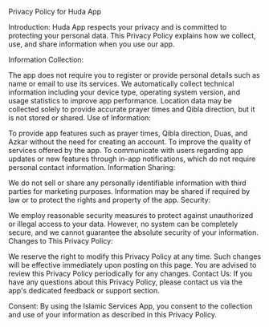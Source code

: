 Privacy Policy for Huda App

Introduction:
Huda App respects your privacy and is committed to protecting your personal data. This Privacy Policy explains how we collect, use, and share information when you use our app.

Information Collection:

The app does not require you to register or provide personal details such as name or email to use its services.
We automatically collect technical information including your device type, operating system version, and usage statistics to improve app performance.
Location data may be collected solely to provide accurate prayer times and Qibla direction, but it is not stored or shared.
Use of Information:

To provide app features such as prayer times, Qibla direction, Duas, and Azkar without the need for creating an account.
To improve the quality of services offered by the app.
To communicate with users regarding app updates or new features through in-app notifications, which do not require personal contact information.
Information Sharing:

We do not sell or share any personally identifiable information with third parties for marketing purposes.
Information may be shared if required by law or to protect the rights and property of the app.
Security:

We employ reasonable security measures to protect against unauthorized or illegal access to your data.
However, no system can be completely secure, and we cannot guarantee the absolute security of your information.
Changes to This Privacy Policy:

We reserve the right to modify this Privacy Policy at any time. Such changes will be effective immediately upon posting on this page.
You are advised to review this Privacy Policy periodically for any changes.
Contact Us:
If you have any questions about this Privacy Policy, please contact us via the app's dedicated feedback or support section.

Consent:
By using the Islamic Services App, you consent to the collection and use of your information as described in this Privacy Policy.
